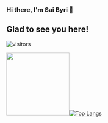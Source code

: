 ### Hi there, I'm Sai Byri 👋

## Glad to see you here!
![visitors](https://visitor-badge.glitch.me/badge?page_id=${sbyri97}.${sbyri97.id})

<img height="165em" src="https://github-readme-stats.vercel.app/api?username=sbyri97&theme=monokai&show_icons=true&hide_border=true&&count_private=true&include_all_commits=true" />[![Top Langs](https://github-readme-stats.vercel.app/api/top-langs/?username=sbyri97&theme=monokai&layout=compact&hide_border=true)](https://github.com/sbyri97/github-readme-stats)

<!--
**sbyri97/sbyri97** is a ✨ _special_ ✨ repository because its `README.md` (this file) appears on your GitHub profile.

Here are some ideas to get you started:

- 🔭 I’m currently working on ...
- 🌱 I’m currently learning ...
- 👯 I’m looking to collaborate on ...
- 🤔 I’m looking for help with ...
- 💬 Ask me about ...
- 📫 How to reach me: ...
- 😄 Pronouns: ...
- ⚡ Fun fact: ...
-->
